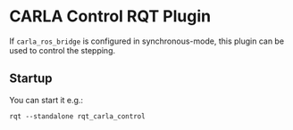 # CARLA Control RQT Plugin

If `carla_ros_bridge` is configured in synchronous-mode, this plugin can be used to control the stepping.

## Startup

You can start it e.g.:

    rqt --standalone rqt_carla_control

